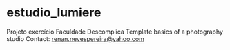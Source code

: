 # estudio_lumiere

Projeto exercício Faculdade Descomplica
Template basics of a photography studio
Contact: renan.nevespereira@yahoo.com
